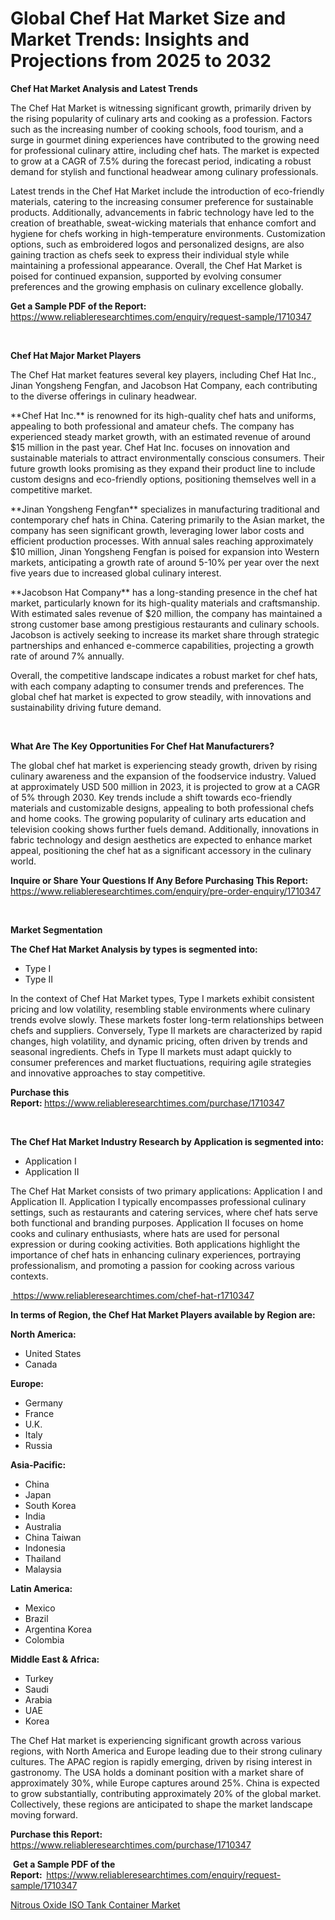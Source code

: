 <p><h1>Global Chef Hat Market Size and Market Trends: Insights and Projections from 2025 to 2032</h1></p><p><strong>Chef Hat Market Analysis and Latest Trends</strong></p>
<p><p>The Chef Hat Market is witnessing significant growth, primarily driven by the rising popularity of culinary arts and cooking as a profession. Factors such as the increasing number of cooking schools, food tourism, and a surge in gourmet dining experiences have contributed to the growing need for professional culinary attire, including chef hats. The market is expected to grow at a CAGR of 7.5% during the forecast period, indicating a robust demand for stylish and functional headwear among culinary professionals.</p><p>Latest trends in the Chef Hat Market include the introduction of eco-friendly materials, catering to the increasing consumer preference for sustainable products. Additionally, advancements in fabric technology have led to the creation of breathable, sweat-wicking materials that enhance comfort and hygiene for chefs working in high-temperature environments. Customization options, such as embroidered logos and personalized designs, are also gaining traction as chefs seek to express their individual style while maintaining a professional appearance. Overall, the Chef Hat Market is poised for continued expansion, supported by evolving consumer preferences and the growing emphasis on culinary excellence globally.</p></p>
<p><strong>Get a Sample PDF of the Report:&nbsp;</strong> <a href="https://www.reliableresearchtimes.com/enquiry/request-sample/1710347?utm_campaign=3011&utm_medium=2&utm_source=Github&utm_content=ia&utm_term=27032025&utm_id=chef-hat">https://www.reliableresearchtimes.com/enquiry/request-sample/1710347</a></p>
<p>&nbsp;</p>
<p><strong>Chef Hat Major Market Players</strong></p>
<p><p>The Chef Hat market features several key players, including Chef Hat Inc., Jinan Yongsheng Fengfan, and Jacobson Hat Company, each contributing to the diverse offerings in culinary headwear.</p><p>**Chef Hat Inc.** is renowned for its high-quality chef hats and uniforms, appealing to both professional and amateur chefs. The company has experienced steady market growth, with an estimated revenue of around $15 million in the past year. Chef Hat Inc. focuses on innovation and sustainable materials to attract environmentally conscious consumers. Their future growth looks promising as they expand their product line to include custom designs and eco-friendly options, positioning themselves well in a competitive market.</p><p>**Jinan Yongsheng Fengfan** specializes in manufacturing traditional and contemporary chef hats in China. Catering primarily to the Asian market, the company has seen significant growth, leveraging lower labor costs and efficient production processes. With annual sales reaching approximately $10 million, Jinan Yongsheng Fengfan is poised for expansion into Western markets, anticipating a growth rate of around 5-10% per year over the next five years due to increased global culinary interest.</p><p>**Jacobson Hat Company** has a long-standing presence in the chef hat market, particularly known for its high-quality materials and craftsmanship. With estimated sales revenue of $20 million, the company has maintained a strong customer base among prestigious restaurants and culinary schools. Jacobson is actively seeking to increase its market share through strategic partnerships and enhanced e-commerce capabilities, projecting a growth rate of around 7% annually.</p><p>Overall, the competitive landscape indicates a robust market for chef hats, with each company adapting to consumer trends and preferences. The global chef hat market is expected to grow steadily, with innovations and sustainability driving future demand.</p></p>
<p>&nbsp;</p>
<p><strong>What Are The Key Opportunities For Chef Hat Manufacturers?</strong></p>
<p><p>The global chef hat market is experiencing steady growth, driven by rising culinary awareness and the expansion of the foodservice industry. Valued at approximately USD 500 million in 2023, it is projected to grow at a CAGR of 5% through 2030. Key trends include a shift towards eco-friendly materials and customizable designs, appealing to both professional chefs and home cooks. The growing popularity of culinary arts education and television cooking shows further fuels demand. Additionally, innovations in fabric technology and design aesthetics are expected to enhance market appeal, positioning the chef hat as a significant accessory in the culinary world.</p></p>
<p><strong>Inquire or Share Your Questions If Any Before Purchasing This Report:</strong> <a href="https://www.reliableresearchtimes.com/enquiry/pre-order-enquiry/1710347?utm_campaign=3011&utm_medium=2&utm_source=Github&utm_content=ia&utm_term=27032025&utm_id=chef-hat">https://www.reliableresearchtimes.com/enquiry/pre-order-enquiry/1710347</a></p>
<p>&nbsp;</p>
<p><strong>Market Segmentation</strong></p>
<p><strong>The Chef Hat Market Analysis by types is segmented into:</strong></p>
<p><ul><li>Type I</li><li>Type II</li></ul></p>
<p><p>In the context of Chef Hat Market types, Type I markets exhibit consistent pricing and low volatility, resembling stable environments where culinary trends evolve slowly. These markets foster long-term relationships between chefs and suppliers. Conversely, Type II markets are characterized by rapid changes, high volatility, and dynamic pricing, often driven by trends and seasonal ingredients. Chefs in Type II markets must adapt quickly to consumer preferences and market fluctuations, requiring agile strategies and innovative approaches to stay competitive.</p></p>
<p><strong>Purchase this Report:&nbsp;</strong><a href="https://www.reliableresearchtimes.com/purchase/1710347?utm_campaign=3011&utm_medium=2&utm_source=Github&utm_content=ia&utm_term=27032025&utm_id=chef-hat">https://www.reliableresearchtimes.com/purchase/1710347</a></p>
<p>&nbsp;</p>
<p><strong>The Chef Hat Market Industry Research by Application is segmented into:</strong></p>
<p><ul><li>Application I</li><li>Application II</li></ul></p>
<p><p>The Chef Hat Market consists of two primary applications: Application I and Application II. Application I typically encompasses professional culinary settings, such as restaurants and catering services, where chef hats serve both functional and branding purposes. Application II focuses on home cooks and culinary enthusiasts, where hats are used for personal expression or during cooking activities. Both applications highlight the importance of chef hats in enhancing culinary experiences, portraying professionalism, and promoting a passion for cooking across various contexts.</p></p>
<p><a href="https://www.reliableresearchtimes.com/chef-hat-r1710347?utm_campaign=3011&utm_medium=2&utm_source=Github&utm_content=ia&utm_term=27032025&utm_id=chef-hat">&nbsp;https://www.reliableresearchtimes.com/chef-hat-r1710347</a></p>
<p><strong>In terms of Region, the Chef Hat Market Players available by Region are:</strong></p>
<p>
    <p> <strong> North America: </strong>
        <ul>
            <li>United States</li>
            <li>Canada</li>
        </ul>
        </p> 
    <p> <strong> Europe: </strong>
        <ul>
            <li>Germany</li>
            <li>France</li>
            <li>U.K.</li>
            <li>Italy</li>
            <li>Russia</li>
        </ul>
        </p> 
    <p> <strong> Asia-Pacific: </strong>
        <ul>
            <li>China</li>
            <li>Japan</li>
            <li>South Korea</li>
            <li>India</li>
            <li>Australia</li>
            <li>China Taiwan</li>
            <li>Indonesia</li>
            <li>Thailand</li>
            <li>Malaysia</li>
        </ul>
        </p> 
    <p> <strong> Latin America: </strong>
        <ul>
            <li>Mexico</li>
            <li>Brazil</li>
            <li>Argentina Korea</li>
            <li>Colombia</li>
        </ul>
        </p> 
    <p> <strong> Middle East & Africa: </strong>
        <ul>
            <li>Turkey</li>
            <li>Saudi</li>
            <li>Arabia</li>
            <li>UAE</li>
            <li>Korea</li>
        </ul>
    </p>
    </p>
<p><p>The Chef Hat market is experiencing significant growth across various regions, with North America and Europe leading due to their strong culinary cultures. The APAC region is rapidly emerging, driven by rising interest in gastronomy. The USA holds a dominant position with a market share of approximately 30%, while Europe captures around 25%. China is expected to grow substantially, contributing approximately 20% of the global market. Collectively, these regions are anticipated to shape the market landscape moving forward.</p></p>
<p><strong>Purchase this Report: </strong><a href="https://www.reliableresearchtimes.com/purchase/1710347?utm_campaign=3011&utm_medium=2&utm_source=Github&utm_content=ia&utm_term=27032025&utm_id=chef-hat">https://www.reliableresearchtimes.com/purchase/1710347</a></p>
<p>&nbsp;<strong>Get a Sample PDF of the Report:&nbsp;&nbsp;</strong><a href="https://www.reliableresearchtimes.com/enquiry/request-sample/1710347?utm_campaign=3011&utm_medium=2&utm_source=Github&utm_content=ia&utm_term=27032025&utm_id=chef-hat">https://www.reliableresearchtimes.com/enquiry/request-sample/1710347</a></p>
<p><strong></strong></p>
<p><p><a href="https://github.com/elroddrewspm/Market-Research-Report-List-1/blob/main/nitrous-oxide-iso-tank-container-market.md?utm_campaign=3011&utm_medium=2&utm_source=Github&utm_content=ia&utm_term=27032025&utm_id=chef-hat">Nitrous Oxide ISO Tank Container Market</a></p></p>